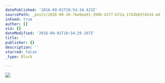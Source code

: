 ```yaml
---
datePublished: '2016-09-01T10:54:34.423Z'
sourcePath: _posts/2016-08-30-7be6ea91-3986-4277-b72a-1743b0374524.md
inFeed: true
author: []
via: {}
dateModified: '2016-09-01T10:54:29.107Z'
title: ''
publisher: {}
description: ''
starred: false
_type: Blurb

---
```

![](https://the-grid-user-content.s3-us-west-2.amazonaws.com/321f281d-eb07-4458-9e1c-93420d40c170.jpg)
